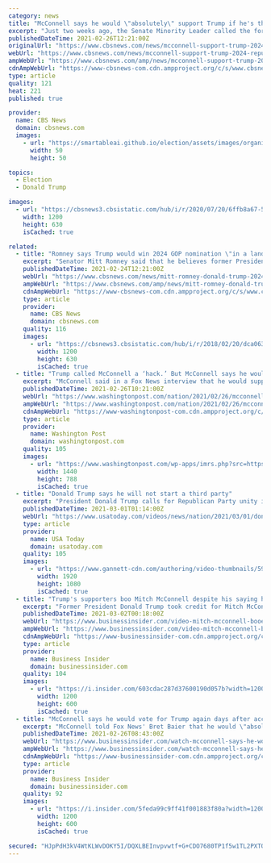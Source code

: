 ```yaml
---
category: news
title: "McConnell says he would \"absolutely\" support Trump if he's the 2024 GOP nominee"
excerpt: "Just two weeks ago, the Senate Minority Leader called the former president \"practically and morally responsible for provoking the events\" of January 6."
publishedDateTime: 2021-02-26T12:21:00Z
originalUrl: "https://www.cbsnews.com/news/mcconnell-support-trump-2024-republican-nominee/"
webUrl: "https://www.cbsnews.com/news/mcconnell-support-trump-2024-republican-nominee/"
ampWebUrl: "https://www.cbsnews.com/amp/news/mcconnell-support-trump-2024-republican-nominee/"
cdnAmpWebUrl: "https://www-cbsnews-com.cdn.ampproject.org/c/s/www.cbsnews.com/amp/news/mcconnell-support-trump-2024-republican-nominee/"
type: article
quality: 121
heat: 221
published: true

provider:
  name: CBS News
  domain: cbsnews.com
  images:
    - url: "https://smartableai.github.io/election/assets/images/organizations/cbsnews.com-50x50.jpg"
      width: 50
      height: 50

topics:
  - Election
  - Donald Trump

images:
  - url: "https://cbsnews3.cbsistatic.com/hub/i/r/2020/07/20/6ffb8a67-5134-46d7-9ec4-0d3c7ddd44cf/thumbnail/1200x630/b7afdd3f1d6d7db65539b5c680dc11a7/gettyimages-1257244765.jpg"
    width: 1200
    height: 630
    isCached: true

related:
  - title: "Romney says Trump would win 2024 GOP nomination \"in a landslide\" if he ran for president"
    excerpt: "Senator Mitt Romney said that he believes former President Donald Trump would win the Republican presidential nomination if he ran for office in 2024. \"He has by far the largest voice and a big impact in my party,"
    publishedDateTime: 2021-02-24T12:21:00Z
    webUrl: "https://www.cbsnews.com/news/mitt-romney-donald-trump-2024-gop-presidential-nomination-future-republican-party/"
    ampWebUrl: "https://www.cbsnews.com/amp/news/mitt-romney-donald-trump-2024-gop-presidential-nomination-future-republican-party/"
    cdnAmpWebUrl: "https://www-cbsnews-com.cdn.ampproject.org/c/s/www.cbsnews.com/amp/news/mitt-romney-donald-trump-2024-gop-presidential-nomination-future-republican-party/"
    type: article
    provider:
      name: CBS News
      domain: cbsnews.com
    quality: 116
    images:
      - url: "https://cbsnews3.cbsistatic.com/hub/i/r/2018/02/20/dca06304-522b-4482-9166-317a5a46711f/thumbnail/1200x630g2/6f3546d61ad4b98f6ecdc039c506721f/ap-399758590509.jpg"
        width: 1200
        height: 630
        isCached: true
  - title: "Trump called McConnell a ‘hack.’ But McConnell says he would ‘absolutely’ back him if he wins 2024 nomination."
    excerpt: "McConnell said in a Fox News interview that he would support Trump, despite slamming the former president for his incitement of the Capitol riot."
    publishedDateTime: 2021-02-26T10:21:00Z
    webUrl: "https://www.washingtonpost.com/nation/2021/02/26/mcconnell-support-trump-president-2024/"
    ampWebUrl: "https://www.washingtonpost.com/nation/2021/02/26/mcconnell-support-trump-president-2024/?outputType=amp"
    cdnAmpWebUrl: "https://www-washingtonpost-com.cdn.ampproject.org/c/s/www.washingtonpost.com/nation/2021/02/26/mcconnell-support-trump-president-2024/?outputType=amp"
    type: article
    provider:
      name: Washington Post
      domain: washingtonpost.com
    quality: 105
    images:
      - url: "https://www.washingtonpost.com/wp-apps/imrs.php?src=https://arc-anglerfish-washpost-prod-washpost.s3.amazonaws.com/public/X5LE4SLBIVGJHKWNSG6XY2VFWA.jpg&w=1440"
        width: 1440
        height: 788
        isCached: true
  - title: "Donald Trump says he will not start a third party"
    excerpt: "President Donald Trump calls for Republican Party unity in a speech at a conservative political conference. Tries to cement his status as the party’s undisputed leader (Mar. 1)"
    publishedDateTime: 2021-03-01T01:14:00Z
    webUrl: "https://www.usatoday.com/videos/news/nation/2021/03/01/donald-trump-says-he-not-start-third-party/6864626002/"
    type: article
    provider:
      name: USA Today
      domain: usatoday.com
    quality: 105
    images:
      - url: "https://www.gannett-cdn.com/authoring/video-thumbnails/591844ce-5d5e-482b-9a60-9a86ceb8f2cd_poster.jpg?quality=10"
        width: 1920
        height: 1080
        isCached: true
  - title: "Trump's supporters boo Mitch McConnell despite his saying he'd 'absolutely' support the former president in 2024"
    excerpt: "Former President Donald Trump took credit for Mitch McConnell's reelection but prompted a round of jeers and boos from his supporters."
    publishedDateTime: 2021-03-02T00:18:00Z
    webUrl: "https://www.businessinsider.com/video-mitch-mcconnell-booed-by-trump-supporters-during-cpac-speech-2021-3"
    ampWebUrl: "https://www.businessinsider.com/video-mitch-mcconnell-booed-by-trump-supporters-during-cpac-speech-2021-3?amp"
    cdnAmpWebUrl: "https://www-businessinsider-com.cdn.ampproject.org/c/s/www.businessinsider.com/video-mitch-mcconnell-booed-by-trump-supporters-during-cpac-speech-2021-3?amp"
    type: article
    provider:
      name: Business Insider
      domain: businessinsider.com
    quality: 104
    images:
      - url: "https://i.insider.com/603cdac287d37600190d057b?width=1200&format=jpeg"
        width: 1200
        height: 600
        isCached: true
  - title: "McConnell says he would vote for Trump again days after accusing him of being 'practically and morally responsible' for the insurrection"
    excerpt: "McConnell told Fox News' Bret Baier that he would \"absolutely\" back Trump if he won the 2024 Republican nomination."
    publishedDateTime: 2021-02-26T08:43:00Z
    webUrl: "https://www.businessinsider.com/watch-mcconnell-says-he-would-support-trump-despite-capitol-siege-2021-2"
    ampWebUrl: "https://www.businessinsider.com/watch-mcconnell-says-he-would-support-trump-despite-capitol-siege-2021-2?amp"
    cdnAmpWebUrl: "https://www-businessinsider-com.cdn.ampproject.org/c/s/www.businessinsider.com/watch-mcconnell-says-he-would-support-trump-despite-capitol-siege-2021-2?amp"
    type: article
    provider:
      name: Business Insider
      domain: businessinsider.com
    quality: 92
    images:
      - url: "https://i.insider.com/5feda99c9ff41f001883f80a?width=1200&format=jpeg"
        width: 1200
        height: 600
        isCached: true

secured: "HJpPdH3kV4WtKLWvDOKY5I/DQXLBEInvpvwtf+G+CDO7680TP1f5w1TL2PXTOLtz48VFKuN4Pa5+SLb288O/tUb8ZFBxkM6Xfu9RZlqQ3iTg/3xb4OBtSIfB7/FxcNEKur5RlBo0QGXMNnklnHoFeAHKACnVVdtr3ZDAoScXZGNoAqoWvxodDIxF1//NlrwqcrIaDe6JxL+O1BduSMa/2HDXesh7goXgr6j3PydKXMy2Rr8mp8Egfbp7ksV6Yn3BF7P/7fzY/d2/lf2Zr9HwpcFwjJvAjv3ZIanOvSbfuDZFOIzexHasnGtX4sh6QUCkwEqe30+PamBkkZ0n8CHz+HS+MtSIzaS45NkXqDC8rc8=;DG6s6Qf5sSK6x1mS0klXvg=="
---
```


